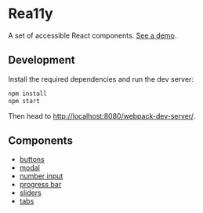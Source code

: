 Rea11y
======

A set of accessible React components.
[See a demo](http://felixgirault.github.io/rea11y/).

Development
-----------

Install the required dependencies and run the dev server:

```sh
npm install
npm start
```

Then head to [http://localhost:8080/webpack-dev-server/](http://localhost:8080/webpack-dev-server/).

Components
----------

* [buttons](./docs/buttons.md)
* [modal](./docs/modal.md)
* [number input](./docs/number-input.md)
* [progress bar](./docs/progress-bar.md)
* [sliders](./docs/sliders.md)
* [tabs](./docs/tabs.md)
